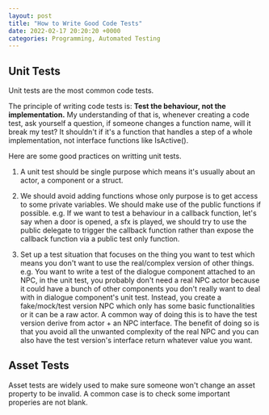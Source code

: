 ```yaml
---
layout: post
title: "How to Write Good Code Tests"
date: 2022-02-17 20:20:20 +0000
categories: Programming, Automated Testing
---
```


## Unit Tests

Unit tests are the most common code tests.

The principle of writing code tests is: **Test the behaviour, not the implementation.**
My understanding of that is, whenever creating a code test, ask yourself a question, if someone changes a function name, will it break my test?
It shouldn't if it's a function that handles a step of a whole implementation, not interface functions like IsActive().

Here are some good practices on writting unit tests.

1. A unit test should be single purpose which means it's usually about an actor, a component or a struct.

2. We should avoid adding functions whose only purpose is to get access to some private variables. We should make use of the public functions if possible.
e.g. If we want to test a behaviour in a callback function, let's say when a door is opened, a sfx is played, we should try to use the public delegate to trigger the callback function rather than expose the callback function via a public test only function.

3. Set up a test situation that focuses on the thing you want to test which means you don't want to use the real/complex version of other things.
e.g. You want to write a test of the dialogue component attached to an NPC, in the unit test, you probably don't need a real NPC actor because it could have a bunch of other components you don't really want to deal with in dialogue component's unit test. Instead, you create a fake/mock/test version NPC which only has some basic functionalities or it can be a raw actor. A common way of doing this is to have the test version derive from actor + an NPC interface. The benefit of doing so is that you avoid all the unwanted complexity of the real NPC and you can also have the test version's interface return whatever value you want.

## Asset Tests

Asset tests are widely used to make sure someone won't change an asset property to be invalid. A common case is to check some important properies are not blank.